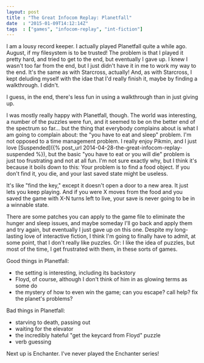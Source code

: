 ```yaml
---
layout: post
title : "The Great Infocom Replay: Planetfall"
date  : "2015-01-09T14:12:14Z"
tags  : ["games", "infocom-replay", "int-fiction"]
---
```

I am a lousy record keeper.  I actually played Planetfall quite a while ago.
August, if my filesystem is to be trusted!  The problem is that I played it
pretty hard, and tried to get to the end, but eventually I gave up.  I knew I
wasn't too far from the end, but I just didn't have it in me to work my way to
the end.  It's the same as with Starcross, actually!  And, as with Starcross, I
kept deluding myself with the idae that I'd really finish it, maybe by finding
a walkthrough.  I didn't.

I guess, in the end, there's less fun in using a walkthrough than in just
giving up.

I was mostly really happy with Planetfall, though.  The world was interesting,
a number of the puzzles were fun, and it seemed to be on the better end of the
spectrum so far… but the thing that everybody complains about is what I am
going to complain about:  the "you have to eat and sleep" problem.  I'm not
opposed to a time management problem.  I really enjoy Pikmin, and I just love
[Suspended]({% post_url 2014-04-28-the-great-infocom-replay-suspended %}), but the basic "you have
to eat or you will die" problem is just too frustrating and not at all fun.
I'm not sure exactly why, but I think it's because it boils down to this:  Your
problem is to find a food object.  If you don't find it, you die, and your last
saved state might be useless.

It's like "find the key," except it doesn't open a door to a new area.  It just
lets you keep playing.  And if you were X moves from the food and you saved the
game with X-N turns left to live, your save is never going to be in a winnable
state.

There are some patches you can apply to the game file to eliminate the hunger
and sleep issues, and maybe someday I'll go back and apply them and try again,
but eventually I just gave up on this one.  Despite my long-lasting love of
interactive fiction, I think I'm going to finally have to admit, at some point,
that I don't really like puzzles.  Or:  I like the idea of puzzles, but most of
the time, I get frustrated with them, in these sorts of games.

Good things in Planetfall:

* the setting is interesting, including its backstory
* Floyd, of course, although I don't think of him in as glowing terms as some do
* the mystery of how to even win the game; can you escape? call help? fix the
    planet's problems?

Bad things in Planetfall:

* starving to death, passing out
* waiting for the elevator
* the incredibly hateful "get the keycard from Floyd" puzzle
* verb guessing

Next up is Enchanter.  I've never played the Enchanter series!

